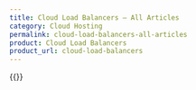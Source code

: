 ```yaml
---
title: Cloud Load Balancers – All Articles
category: Cloud Hosting
permalink: cloud-load-balancers-all-articles
product: Cloud Load Balancers
product_url: cloud-load-balancers
---
```



{{<list product_url="cloud-load-balancers">}}
